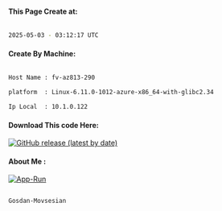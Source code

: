 
   
#### This Page Create at:

```bash

2025-05-03 - 03:12:17 UTC

```

#### Create By Machine:

```bash

Host Name : fv-az813-290

platform  : Linux-6.11.0-1012-azure-x86_64-with-glibc2.34

Ip Local  : 10.1.0.122

```
#### Download This code Here:

[![GitHub release (latest by date)](https://img.shields.io/github/v/release/Gosdan-Movsesian/Gosdan?style=for-the-badge&label=Download)](https://github.com/Gosdan-Movsesian/Gosdan/releases) 

</p> 

#### About Me :

[![App-Run](https://github.com/Gosdan-Movsesian/Gosdan/actions/workflows/App-Run.yml/badge.svg)](https://github.com/Gosdan-Movsesian/Gosdan/actions/workflows/App-Run.yml)

```bash

Gosdan-Movsesian

```

